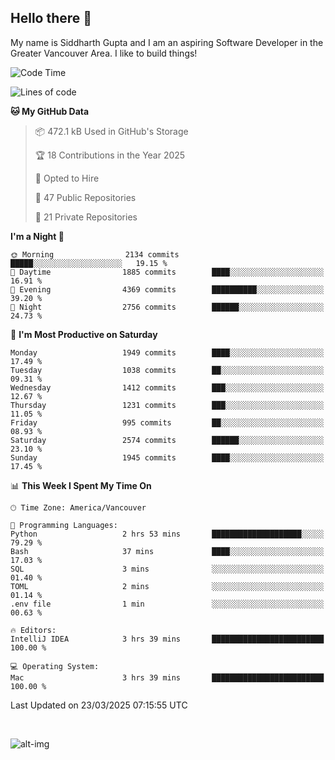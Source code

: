 ## Hello there :wave:

My name is Siddharth Gupta and I am an aspiring Software Developer in the Greater Vancouver Area. I like to build things!

<!-- ![gif](https://github.com/siddg97/siddg97/blob/master/dino.gif) -->

<!--START_SECTION:waka-->
![Code Time](http://img.shields.io/badge/Code%20Time-2%2C050%20hrs%2011%20mins-blue)

![Lines of code](https://img.shields.io/badge/From%20Hello%20World%20I%27ve%20Written-15.7%20million%20lines%20of%20code-blue)

**🐱 My GitHub Data** 

> 📦 472.1 kB Used in GitHub's Storage 
 > 
> 🏆 18 Contributions in the Year 2025
 > 
> 💼 Opted to Hire
 > 
> 📜 47 Public Repositories 
 > 
> 🔑 21 Private Repositories 
 > 
**I'm a Night 🦉** 

```text
🌞 Morning                2134 commits        █████░░░░░░░░░░░░░░░░░░░░   19.15 % 
🌆 Daytime                1885 commits        ████░░░░░░░░░░░░░░░░░░░░░   16.91 % 
🌃 Evening                4369 commits        ██████████░░░░░░░░░░░░░░░   39.20 % 
🌙 Night                  2756 commits        ██████░░░░░░░░░░░░░░░░░░░   24.73 % 
```
📅 **I'm Most Productive on Saturday** 

```text
Monday                   1949 commits        ████░░░░░░░░░░░░░░░░░░░░░   17.49 % 
Tuesday                  1038 commits        ██░░░░░░░░░░░░░░░░░░░░░░░   09.31 % 
Wednesday                1412 commits        ███░░░░░░░░░░░░░░░░░░░░░░   12.67 % 
Thursday                 1231 commits        ███░░░░░░░░░░░░░░░░░░░░░░   11.05 % 
Friday                   995 commits         ██░░░░░░░░░░░░░░░░░░░░░░░   08.93 % 
Saturday                 2574 commits        ██████░░░░░░░░░░░░░░░░░░░   23.10 % 
Sunday                   1945 commits        ████░░░░░░░░░░░░░░░░░░░░░   17.45 % 
```


📊 **This Week I Spent My Time On** 

```text
🕑︎ Time Zone: America/Vancouver

💬 Programming Languages: 
Python                   2 hrs 53 mins       ████████████████████░░░░░   79.29 % 
Bash                     37 mins             ████░░░░░░░░░░░░░░░░░░░░░   17.03 % 
SQL                      3 mins              ░░░░░░░░░░░░░░░░░░░░░░░░░   01.40 % 
TOML                     2 mins              ░░░░░░░░░░░░░░░░░░░░░░░░░   01.14 % 
.env file                1 min               ░░░░░░░░░░░░░░░░░░░░░░░░░   00.63 % 

🔥 Editors: 
IntelliJ IDEA            3 hrs 39 mins       █████████████████████████   100.00 % 

💻 Operating System: 
Mac                      3 hrs 39 mins       █████████████████████████   100.00 % 
```


 Last Updated on 23/03/2025 07:15:55 UTC
<!--END_SECTION:waka-->

<br>

![alt-img](https://github-readme-stats.vercel.app/api?username=siddg97&count_private=true&theme=nightowl&show_icons=true)

